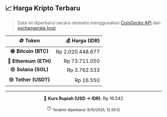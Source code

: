 

<!-- HARGA_KRIPTO -->
## 📈 Harga Kripto Terbaru

> Data ini diperbarui secara otomatis menggunakan [CoinGecko API](https://www.coingecko.com/) dan [exchangerate.host](https://exchangerate.host/)

<div align="center">

| 🪙 Token | 💰 Harga (IDR) |
|:------:|---------------:|
| 🟠 **Bitcoin (BTC)**   | Rp 2.020.448.677 |
| 🔵 **Ethereum (ETH)**  | Rp 73.711.050 |
| 🟣 **Solana (SOL)**    | Rp 3.762.533 |
| 🟢 **Tether (USDT)**   | Rp 16.550 |

---

💱 **Kurs Rupiah (USD → IDR)**: Rp 16.542

🕒 <sub>Terakhir diperbarui: 9/10/2025, 12.59.12</sub>

</div>
<!-- /HARGA_KRIPTO -->